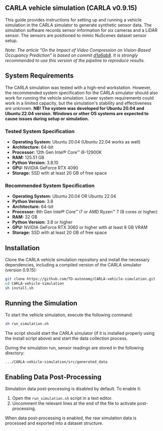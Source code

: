 ## CARLA vehicle simulation (CARLA v0.9.15)

This guide provides instructions for setting up and running a vehicle simulation in the CARLA simulator to generate synthetic sensor data. The simulation software records sensor information for six cameras and a LiDAR sensor. The sensors are positioned to mimic NuScenes dataset sensor setup. 

*Note: The article "On the Impact of Video Compression on Vision-Based Occupancy
Prediction" is based on commit [d1a6ab8](https://github.com/TO-autonomy/CARLA-vehicle-simulation/tree/d1a6ab86d489e1b27c9eaca6d6c777b5bcb04788). It is strongly recommended to use this version of the pipeline to reproduce results.*

## System Requirements

The CARLA simulation was tested with a high-end workstation. However, the recommended system specification for the CARLA simulator should also work for running the vehicle simulation. Lower system requirements could work in a limited capacity, but the simulation's stability and effectiveness are unknown. **NB! The system was developed for Ubuntu 20.04 and Ubuntu 22.04 version. Windows or other OS systems are expected to cause issues during setup or simulation.**

### Tested System Specification
- **Operating System:** Ubuntu 20.04 (Ubuntu 22.04 works as well)
- **Architecture:** 64-bit
- **Processor:** 12th Gen Intel® Core™ i9-12900K
- **RAM:** 125.51 GB
- **Python Version:** 3.8.10
- **GPU:** NVIDIA GeForce RTX 4090
- **Storage:** SSD with at least 20 GB of free space

### Recommended System Specification
- **Operating System:** Ubuntu 20.04 OR Ubuntu 22.04
- **Python Version:** 3.8
- **Architecture:** 64-bit
- **Processor:** 8th Gen Intel® Core™ i7 or AMD Ryzen™ 7 (8 cores or higher)
- **RAM:** 32 GB
- **Python Version:** 3.8 or higher
- **GPU:** NVIDIA GeForce RTX 3060 or higher with at least 8 GB VRAM
- **Storage:** SSD with at least 20 GB of free space

## Installation

Clone the CARLA vehicle simulation repository and install the necessary dependencies, including a  compiled version of the CARLA simulator (version 0.9.15):

```bash
git clone https://github.com/TO-autonomy/CARLA-vehicle-simulation.git
cd CARLA-vehicle-simulation
sh install.sh
```

## Running the Simulation

To start the vehicle simulation, execute the following command:

```bash
sh run_simulation.sh
```
The script should start the CARLA simulator (if it is installed properly using the install script above) and start the data collection process.

During the simulation run, sensor readings are stored in the following directory:
```
.../CARLA-vehicle-simulation/src/generated_data
```

## Enabling Data Post-Processing

Simulation data post-processing is disabled by default. To enable it:
1. Open the `run_simulation.sh` script in a text editor.
2. Uncomment the relevant lines at the end of the file to activate post-processing.

When data post-processing is enabled, the raw simulation data is processed and exported into a dataset structure. 


